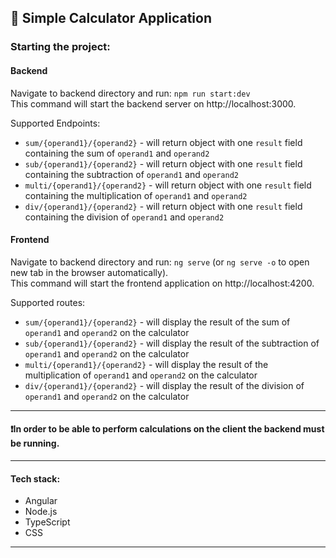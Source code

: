 ## 🧮 Simple Calculator Application

### Starting the project:

#### Backend
Navigate to backend directory and run:
`npm run start:dev`\
This command will start the backend server on http://localhost:3000.

Supported Endpoints:
- `sum/{operand1}/{operand2}` - will return object with one `result` field containing the sum of `operand1` and `operand2`
- `sub/{operand1}/{operand2}` - will return object with one `result` field containing the subtraction of `operand1` and `operand2`
- `multi/{operand1}/{operand2}` - will return object with one `result` field containing the multiplication of `operand1` and `operand2`
- `div/{operand1}/{operand2}` - will return object with one `result` field containing the division of `operand1` and `operand2`

#### Frontend
Navigate to backend directory and run:
`ng serve` (or `ng serve -o` to open new tab in the browser automatically).\
This command will start the frontend application on http://localhost:4200.

Supported routes:
- `sum/{operand1}/{operand2}` - will display the result of the sum of `operand1` and `operand2` on the calculator
- `sub/{operand1}/{operand2}` - will display the result of the subtraction of `operand1` and `operand2` on the calculator
- `multi/{operand1}/{operand2}` - will display the result of the multiplication of `operand1` and `operand2` on the calculator
- `div/{operand1}/{operand2}` - will display the result of the division of `operand1` and `operand2` on the calculator

---

#### ❗In order to be able to perform calculations on the client the backend must be running.

---

#### Tech stack:

- Angular
- Node.js
- TypeScript
- CSS

---